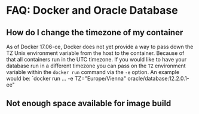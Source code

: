 # FAQ: Docker and Oracle Database

## How do I change the timezone of my container
As of Docker 17.06-ce, Docker does not yet provide a way to pass down the TZ Unix environment variable from the host to the container. Because of that all containers run in the UTC timezone. If you would like to have your database run in a different timezone you can pass on the `TZ` environment variable within the `docker run` command via the `-e` option. An example would be: `docker run ... -e TZ="Europe/Vienna" oracle/database:12.2.0.1-ee"

## Not enough space available for image build
